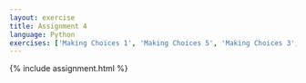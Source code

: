 ```yaml
---
layout: exercise
title: Assignment 4
language: Python
exercises: ['Making Choices 1', 'Making Choices 5', 'Making Choices 3', 'Combining Basics 2']
---
```


{% include assignment.html %}

